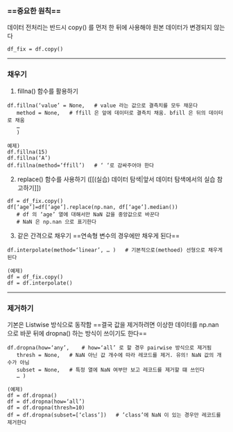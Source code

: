 ### ==중요한 원칙==
데이터 전처리는 반드시 copy() 를 먼저 한 뒤에 사용해야 원본 데이터가 변경되지 않는다 
```
df_fix = df.copy()
```
___
### 채우기
1. fillna() 함수를 활용하기
```
df.fillna(‘value’ = None,   # value 라는 값으로 결측치를 모두 채운다
   method = None,   # ffill 은 앞에 데이터로 결측치 채움. bfill 은 뒤의 데이터로 채움
   … 
   )   

예제) 
df.fillna(15) 
df.fillna(‘A’)
df.fillna(method=‘ffill’)   # ‘ ‘로 감싸주어야 한다
```
2. replace() 함수를 사용하기 ([[(실습) 데이터 탐색|앞서 데이터 탐색에서의 실습 참고하기]])
```
df = df_fix.copy()
df[‘age’]=df[‘age’].replace(np.nan, df[‘age’].median())
   # df 의 ‘age’ 열에 대해서만 NaN 값을 중앙값으로 바꾼다
   # NaN 은 np.nan 으로 표기한다
```
3. 같은 간격으로 채우기 
==연속형 변수의 경우에만 채우게 된다==
```
df.interpolate(method=‘linear’, … )   # 기본적으로(methoed) 선형으로 채우게 된다 

(예제)
df = df_fix.copy()
df = df.interpolate() 
```
___
### 제거하기 
기본은 Listwise 방식으로 동작함
==결국 값을 제거하려면 이상한 데이터를 np.nan 으로 바꾼 뒤에 dropna() 하는 방식이 쓰이기도 한다==
```
df.dropna(how=‘any’,    # how=‘all’ 로 할 경우 pairwise 방식으로 제거됨
   thresh = None,   # NaN 아닌 값 개수에 따라 레코드를 제거. 유의! NaN 값의 개수가 아님
   subset = None,   # 특정 열에 NaN 여부만 보고 레코드를 제거할 떄 쓰인다
   … )   

(예제)
df = df.dropna() 
df = df.dropna(how=‘all’)
df = df.dropna(thresh=10)
df = df.dropna(subset=[‘class’])   # ’class’에 NaN 이 있는 경우만 레코드를 제거한다
```
